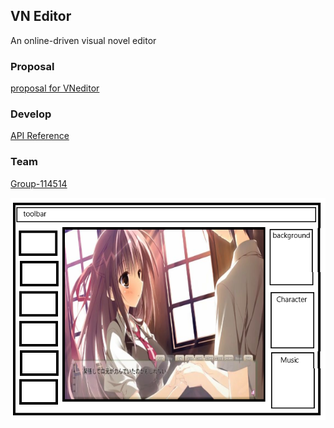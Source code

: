 ## VN Editor

An online-driven visual novel editor 

### Proposal

[proposal for VNeditor](doc/proposal.md)

### Develop

[API Reference](src/service/README.md)

### Team

[Group-114514](https://github.com/Group-114514)

![](doc/demo.png)
